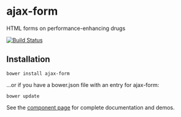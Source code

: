 ajax-form
=========

HTML forms on performance-enhancing drugs

[![Build Status](https://travis-ci.org/garstasio/ajax-form.svg?branch=master)](https://travis-ci.org/garstasio/ajax-form)

## Installation

`bower install ajax-form`

...or if you have a bower.json file with an entry for ajax-form:

`bower update`

See the [component page](http://garstasio.github.io/ajax-form/components/ajax-form/) for complete documentation and demos.
